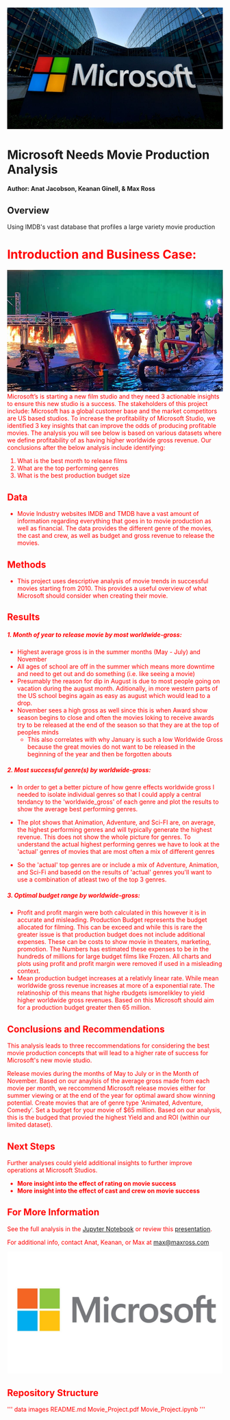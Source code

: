![microsoft logo](./images/Microsoft.jpg)

# Microsoft Needs Movie Production Analysis

#### Author: Anat Jacobson, Keanan Ginell, & Max Ross


## Overview
Using IMDB's vast database that profiles a large variety movie production 


# <font color='red'> Introduction and Business Case:

![cool pic of studio](./images/epic_set.jpg)
Microsoft’s is starting a new film studio and they need 3 actionable insights to ensure this new studio is a success. The stakeholders of this project include: Microsoft has a global customer base and the market competitors are US based studios. To increase the profitability of Microsoft Studio, we identified 3 key insights that can improve the odds of producing profitable movies. The analysis you will see below is based on various datasets where we define profitability of as having higher worldwide gross revenue. Our conclusions after the below analysis include identifying:

1. What is the best month to release films
2. What are the top performing genres
3. What is the best production budget size

## Data
- Movie Industry websites IMDB and TMDB have a vast amount of information regarding everything that goes in to movie production as well as financial. The data provides the different genre of the movies, the cast and crew, as well as budget and gross revenue to release the movies.

## Methods
- This project uses descriptive analysis of movie trends in successful movies starting from 2010. This provides a useful overview of what Microsoft should consider when creating their movie.

## Results

##### 1. Month of year to release movie by most worldwide-gross:

- Highest average gross is in the summer months (May - July) and November
- All ages of school are off in the summer which means more downtime and need to get out and do something (i.e. like seeing a movie)
- Presumably the reason for dip in August is due to most people going on vacation during the august month. Aditionally, in more western parts of the US school begins again as easy as august which would lead to a drop.
- November sees a high gross as well since this is when Award show season begins to close and often the movies loking to receive awards try to be released at the end of the season so that they are at the top of peoples minds
    - This also correlates with why January is such a low Worldwide Gross because the great movies do not want to   be released in the beginning of the year and then be forgotten abouts 
    
##### 2. Most successful genre(s) by worldwide-gross:
- In order to get a better picture of how genre effects worldwide gross I needed to isolate individual genres so that I could apply a central tendancy to the 'worldwide_gross' of each genre and plot the results to show the average best performing genres.

- The plot shows that Animation, Adventure, and Sci-FI are, on average, the highest performing genres and will typically generate the highest revenue. This does not show the whole picture for genres. To understand the actual highest performing genres we have to look at the 'actual' genres of movies that are most often a mix of different genres

- So the 'actual' top genres are or include a mix of Adventure, Animation, and Sci-Fi and basedd on the results of 'actual' genres you'll want to use a combination of atleast two of the top 3 genres.

##### 3. Optimal budget range by worldwide-gross:
- Profit and profit margin were both calculated in this however it is in accurate and misleading. Production Budget represents the budget allocated for filming. This can be exceed and while this is rare the greater issue is that production budget does not include additional expenses. These can be costs to show movie in theaters, marketing, promotion. The Numbers has estimated these expenses to be in the hundreds of millions for large budget films like Frozen. All charts and plots using profit and profit margin were removed if used in a misleading context.
- Mean production budget increases at a relativly linear rate. While mean worldwide gross revenue increases at more of a exponential rate. The relatinoship of this means that highe rbudgets ismorelikley to yield higher worldwide gross revenues. Based on this Microsoft should aim for a production budget greater then 65 million.

## Conclusions and Recommendations
This analysis leads to three reccommendations for considering the best movie production concepts that will lead to a higher rate of success for Microsoft's new movie studio.

Release movies during the months of May to July or in the Month of November. Based on our anaylsis of the average gross made from each movie per month, we reccommend Microsoft release movies either for summer viewing or at the end of the year for optimal award show winning potential.
Create movies that are of genre type 'Animated, Adventure, Comedy'.
Set a budget for your movie of $65 million. Based on our analysis, this is the budged that provied the highest Yield and and ROI (within our limited dataset).

## Next Steps
Further analyses could yield additional insights to further improve operations at Microsoft Studios.
- **More insight into the effect of rating on movie success**
- **More insight into the effect of cast and crew on movie success**

## For More Information
See the full analysis in the [Jupyter Notebook](./Max_Code.ipynb) or review this [presentation](./Anats_Code-Clean.ipynb).

For additional info, contact Anat, Keanan, or Max at [max@maxross.com](mailto:max@maxross.com)

![logo](./images/microsoft_plain.jpg)

## Repository Structure
'''
    data
    images
    README.md
    Movie_Project.pdf
    Movie_Project.ipynb
'''